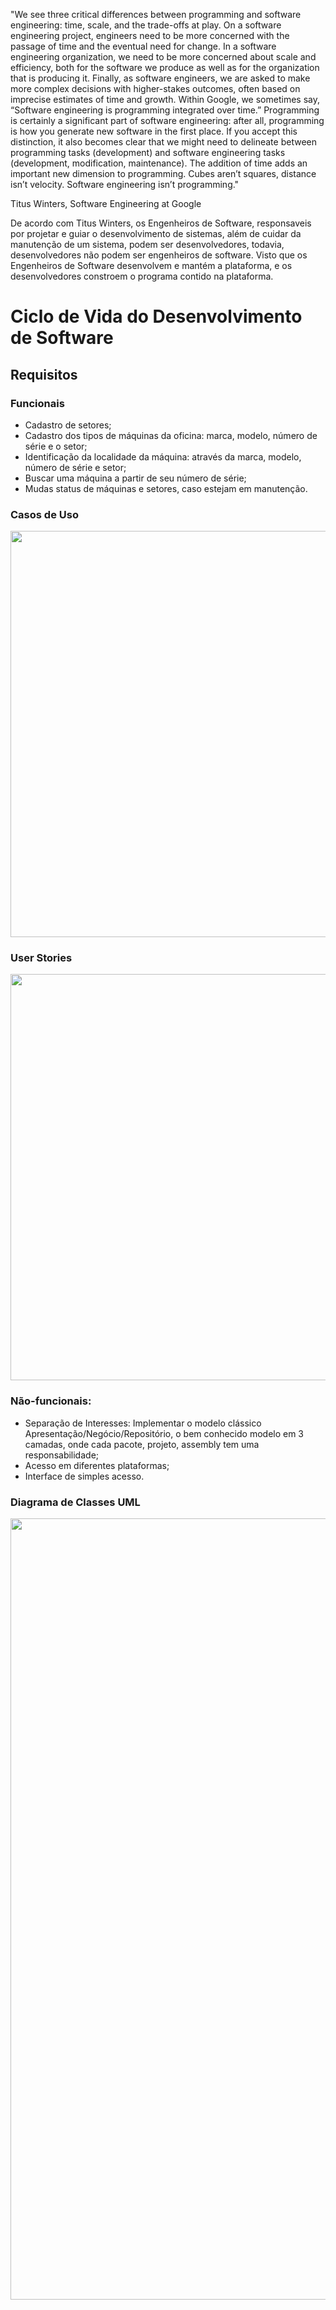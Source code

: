 "We see three critical differences between programming and software engineering: time, scale, and the trade-offs at play. On a software engineering project, engineers need to be more concerned with the passage of time and the eventual need for change. In a software engineering organization, we need to be more concerned about scale and efficiency, both for the software we produce as well as for the organization that is producing it. Finally, as software engineers, we are asked to make more complex decisions with higher-stakes outcomes, often based on imprecise estimates of time and growth. Within Google, we sometimes say, “Software engineering is programming integrated over time.” Programming is certainly a significant part of software engineering: after all, programming is how you generate new software in the first place. If you accept this distinction, it also becomes clear that we might need to delineate between programming tasks (development) and software engineering tasks (development, modification, maintenance). The addition of time adds an important new dimension to programming. Cubes aren’t squares, distance isn’t velocity. Software engineering isn’t programming."

Titus Winters, Software Engineering at Google

De acordo com Titus Winters, os Engenheiros de Software, responsaveis por projetar e guiar o desenvolvimento de sistemas, além de cuidar da manutenção de um sistema, podem ser desenvolvedores, todavia, desenvolvedores não podem ser engenheiros de software. Visto que os Engenheiros de Software desenvolvem e mantém a plataforma, e os desenvolvedores constroem o programa contido na plataforma.


# Ciclo de Vida do Desenvolvimento de Software

## Requisitos

### Funcionais
  - Cadastro de setores;
  - Cadastro dos tipos de máquinas da oficina: marca, modelo, número de série e o setor; 
  - Identificação da localidade da máquina: através da marca, modelo, número de série e setor;
  - Buscar uma máquina a partir de seu número de série;
  - Mudas status de máquinas e setores, caso estejam em manutenção.

### Casos de Uso
<div align="center">
<img src="https://user-images.githubusercontent.com/108765052/190936777-575efc5d-2d4f-43b4-adb9-0c83c4680161.jpeg" width="650px" />
</div>

### User Stories
<div align="center">
<img src="https://user-images.githubusercontent.com/108765052/190936809-d89be112-f986-4558-b551-05c1e2d875e2.jpeg" width="650px" />
</div>

### Não-funcionais:
  - Separação de Interesses: Implementar o modelo clássico Apresentação/Negócio/Repositório, o bem conhecido modelo em 3 camadas, onde cada pacote, projeto, assembly tem uma responsabilidade;
  - Acesso em diferentes plataformas;
  - Interface de simples acesso.

### Diagrama de Classes UML
<div align="center">
<img src="https://user-images.githubusercontent.com/108765052/188245362-9970fcb9-4463-4113-a021-0a8d669d75c5.png" width="1250px" />
</div>


